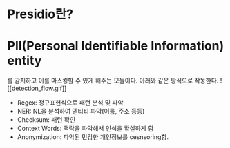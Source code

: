 # Presidio란?
# PII(Personal Identifiable Information) entity
를 감지하고 이를 마스킹할 수 있게 해주는 모듈이다. 아래와 같은 방식으로 작동한다.
![[detection_flow.gif]]
- Regex: 정규표현식으로 패턴 분석 및 파악
- NER: NL을 분석하여 엔티티 파악(이름, 주소 등등)
- Checksum: 패턴 확인
- Context Words: 맥락을 파악해서 인식을 확실하게 함
- Anonymization: 파악된 민감한 개인정보를 cesnsoring함.
